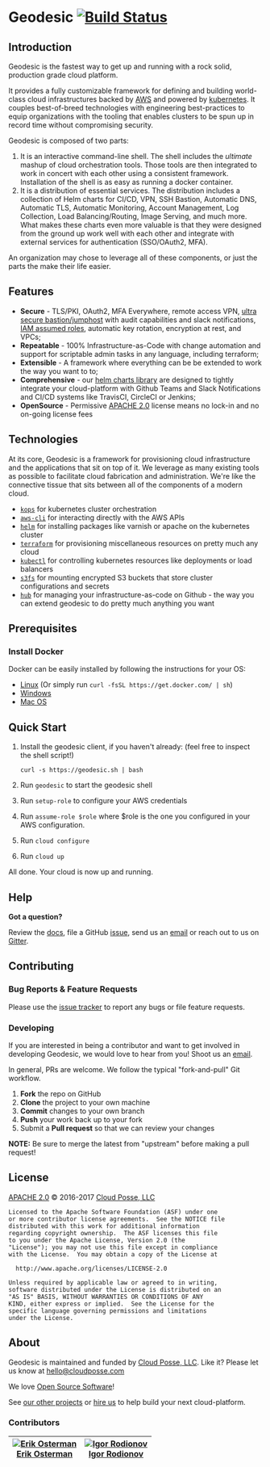
# Geodesic [![Build Status](https://travis-ci.org/cloudposse/geodesic.svg?branch=master)](https://travis-ci.org/cloudposse/geodesic)

## Introduction

Geodesic is the fastest way to get up and running with a rock solid, production grade cloud platform. 

It provides a fully customizable framework for defining and building world-class cloud infrastructures backed by [AWS](https://aws.amazon.com/) and powered by [kubernetes](https://kubernetes.io/). It couples best-of-breed technologies with engineering best-practices to equip organizations with the tooling that enables clusters to be spun up in record time without compromising security.

Geodesic is composed of two parts:

1. It is an interactive command-line shell. The shell includes the *ultimate* mashup of cloud orchestration tools. Those tools are then integrated to work in concert with each other using a consistent framework. Installation of the shell is as easy as running a docker container.  
2. It is a distribution of essential services. The distribution includes a collection of Helm charts for CI/CD, VPN, SSH Bastion, Automatic DNS, Automatic TLS,  Automatic Monitoring, Account Management, Log Collection, Load Balancing/Routing, Image Serving, and much more. What makes these charts even more valuable is that they were designed from the ground up work well with each other and integrate with external services for authentication (SSO/OAuth2, MFA).

An organization may chose to leverage all of these components, or just the parts the make their life easier.

## Features
* **Secure** - TLS/PKI, OAuth2, MFA Everywhere, remote access VPN, [ultra secure bastion/jumphost](https://github.com/cloudposse/bastion) with audit capabilities and slack notifications, [IAM assumed roles](https://github.com/cloudposse/aws-assume-role/), automatic key rotation, encryption at rest, and VPCs;
* **Repeatable** - 100% Infrastructure-as-Code with change automation and support for scriptable admin tasks in any language, including terraform;
* **Extensible** - A framework where everything can be be extended to work the way you want to to;
* **Comprehensive** - our [helm charts library](https://github.com/cloudposse/charts) are designed to tightly integrate your cloud-platform with Github Teams and Slack Notifications and CI/CD systems like TravisCI, CircleCI or Jenkins;
* **OpenSource** - Permissive [APACHE 2.0](LICENSE) license means no lock-in and no on-going license fees


## Technologies

At its core, Geodesic is a framework for provisioning cloud infrastructure and the applications that sit on top of it. We leverage as many existing tools as possible to facilitate cloud fabrication and administration. We're like the connective tissue that sits between all of the components of a modern cloud.

* [`kops`](https://github.com/kubernetes/kops/) for kubernetes cluster orchestration 
* [`aws-cli`](https://github.com/aws/aws-cli/) for interacting directly with the AWS APIs
* [`helm`](https://github.com/kubernetes/helm/) for installing packages like varnish or apache on the kubernetes cluster
* [`terraform`](https://github.com/hashicorp/terraform/) for provisioning miscellaneous resources on pretty much any cloud
* [`kubectl`](https://kubernetes.io/docs/user-guide/kubectl-overview/) for controlling kubernetes resources like deployments or load balancers
* [`s3fs`](https://github.com/s3fs-fuse/s3fs-fuse) for mounting encrypted S3 buckets that store cluster configurations and secrets
* [`hub`](https://github.com/github/hub) for managing your infrastructure-as-code on Github - the way you can extend geodesic to do pretty much anything you want


## Prerequisites

### Install Docker

Docker can be easily installed by following the instructions for your OS:

* [Linux](https://docs.docker.com/linux/step_one/) (Or simply run  `curl -fsSL https://get.docker.com/ | sh`)
* [Windows](https://docs.docker.com/windows/step_one/)
* [Mac OS](https://docs.docker.com/mac/step_one/)

## Quick Start

1. Install the geodesic client, if you haven't already: (feel free to inspect the shell script!)

   ```
   curl -s https://geodesic.sh | bash
   ```
2. Run `geodesic` to start the geodesic shell
3. Run `setup-role` to configure your AWS credentials
4. Run `assume-role $role` where $role is the one you configured in your AWS configuration.
5. Run `cloud configure`
6. Run `cloud up`

All done. Your cloud is now up and running.

## Help

**Got a question?** 

Review the [docs](docs/), file a GitHub [issue](https://github.com/cloudposse/geodesic/issues), send us an [email](mailto:hello@cloudposse.com) or reach out to us on [Gitter](https://gitter.im/cloudposse/).


## Contributing

### Bug Reports & Feature Requests

Please use the [issue tracker](https://github.com/cloudposse/bastion/issues) to report any bugs or file feature requests.

### Developing

If you are interested in being a contributor and want to get involved in developing Geodesic, we would love to hear from you! Shoot us an [email](mailto:hello@cloudposse.com).

In general, PRs are welcome. We follow the typical "fork-and-pull" Git workflow.

 1. **Fork** the repo on GitHub
 2. **Clone** the project to your own machine
 3. **Commit** changes to your own branch
 4. **Push** your work back up to your fork
 5. Submit a **Pull request** so that we can review your changes

**NOTE:** Be sure to merge the latest from "upstream" before making a pull request!

## License

[APACHE 2.0](LICENSE) © 2016-2017 [Cloud Posse, LLC](https://cloudposse.com)

    Licensed to the Apache Software Foundation (ASF) under one
    or more contributor license agreements.  See the NOTICE file
    distributed with this work for additional information
    regarding copyright ownership.  The ASF licenses this file
    to you under the Apache License, Version 2.0 (the
    "License"); you may not use this file except in compliance
    with the License.  You may obtain a copy of the License at
     
      http://www.apache.org/licenses/LICENSE-2.0

    Unless required by applicable law or agreed to in writing,
    software distributed under the License is distributed on an
    "AS IS" BASIS, WITHOUT WARRANTIES OR CONDITIONS OF ANY
    KIND, either express or implied.  See the License for the
    specific language governing permissions and limitations
    under the License.

## About

Geodesic is maintained and funded by [Cloud Posse, LLC][website]. Like it? Please let us know at <hello@cloudposse.com>

We love [Open Source Software](https://github.com/cloudposse/)! 

See [our other projects][community]
or [hire us][hire] to help build your next cloud-platform.

  [website]: http://cloudposse.com/
  [community]: https://github.com/cloudposse/
  [hire]: http://cloudposse.com/contact/
  
### Contributors


| [![Erik Osterman][erik_img]][erik_web]<br/>[Erik Osterman][erik_web] | [![Igor Rodionov][igor_img]][igor_web]<br/>[Igor Rodionov][igor_web] |
|-------------------------------------------------------|------------------------------------------------------------------|

  [erik_img]: http://s.gravatar.com/avatar/88c480d4f73b813904e00a5695a454cb?s=144
  [erik_web]: https://github.com/osterman/
  [igor_img]: http://s.gravatar.com/avatar/bc70834d32ed4517568a1feb0b9be7e2?s=144
  [igor_web]: https://github.com/goruha/


